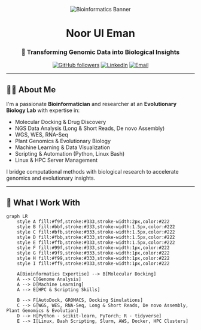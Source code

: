 <div align="center">

![Bioinformatics Banner](https://github.com/yourusername/yourusername/assets/banner.png)

# Noor Ul Eman

### 🔬 Transforming Genomic Data into Biological Insights

[![GitHub followers](https://img.shields.io/github/followers/yourusername?label=Follow&style=social)](https://github.com/yourusername)
[![LinkedIn](https://img.shields.io/badge/LinkedIn-Noor_Ul_Eman-blue?logo=linkedin&style=flat-square)](https://linkedin.com/in/yourlinkedin)
[![Email](https://img.shields.io/badge/Email-noorem@example.com-red?style=flat-square&logo=gmail)](mailto:noorem@example.com)

</div>

---

## 👨‍💻 About Me

I'm a passionate **Bioinformatician** and researcher at an **Evolutionary Biology Lab** with expertise in:

- Molecular Docking & Drug Discovery  
- NGS Data Analysis (Long & Short Reads, De novo Assembly)  
- WGS, WES, RNA-Seq  
- Plant Genomics & Evolutionary Biology  
- Machine Learning & Data Visualization  
- Scripting & Automation (Python, Linux Bash)  
- Linux & HPC Server Management  

I bridge computational methods with biological research to accelerate genomics and evolutionary insights.

---

## 🔭 What I Work With

```mermaid
graph LR
    style A fill:#f9f,stroke:#333,stroke-width:2px,color:#222
    style B fill:#bbf,stroke:#333,stroke-width:1.5px,color:#222
    style C fill:#bfb,stroke:#333,stroke-width:1.5px,color:#222
    style D fill:#fbb,stroke:#333,stroke-width:1.5px,color:#222
    style E fill:#ffb,stroke:#333,stroke-width:1.5px,color:#222
    style F fill:#99f,stroke:#333,stroke-width:1px,color:#222
    style G fill:#9f9,stroke:#333,stroke-width:1px,color:#222
    style H fill:#f99,stroke:#333,stroke-width:1px,color:#222
    style I fill:#ff9,stroke:#333,stroke-width:1px,color:#222

    A[Bioinformatics Expertise] --> B[Molecular Docking]
    A --> C[Genome Analysis]
    A --> D[Machine Learning]
    A --> E[HPC & Scripting Skills]

    B --> F[AutoDock, GROMACS, Docking Simulations]
    C --> G[WGS, WES, RNA-Seq, Long & Short Reads, De novo Assembly, Plant Genomics & Evolution]
    D --> H[Python - scikit-learn, PyTorch; R - tidyverse]
    E --> I[Linux, Bash Scripting, Slurm, AWS, Docker, HPC Clusters]


